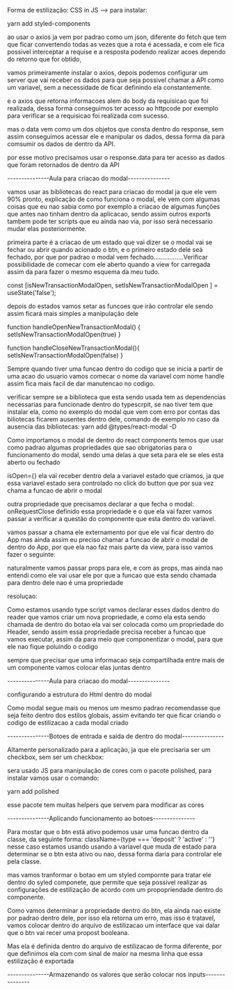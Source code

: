Forma de estilização: CSS in JS --> para instalar:

yarn add styled-components

ao usar o axios ja vem por padrao como um json, diferente do fetch que tem que ficar convertendo todas as vezes que a rota é acessada, e com ele fica possivel interceptar a requise e a resposta podendo realizar acoes dependo do retorno que for obtido,

vamos primeiramente instalar o axios, depois podemos configurar um server que vai receber os dados para que seja possivel chamar a API como um variavel, sem a necessidade de ficar definindo ela constantemente. 

e o axios que retorna informacoes alem do body da requisicao que foi realizada, dessa forma conseguimos ter acesso ao httpcode por exemplo para verificar se a requisicao foi realizada com sucesso.

mas o data vem como um dos objetos que consta dentro do response, sem assim conseguimos acessar ele e manipular os dados, dessa forma da para comsumir os dados de dentro da API.

por esse motivo precisamos usar o response.data para ter acesso as dados que foram retornados de dentro da API

---------------Aula para criacao do modal---------------

vamos usar as bibliotecas do react para criacao do modal ja que ele vem 90% pronto, explicação de como funciona o modal, ele vem com algumas coisas que eu nao sabia como por exemplo a criacao de algumas funções que antes nao tinham dentro da aplicacao, sendo assim outros exports tambem pode ter scripts que eu ainda nao via, por isso será necessario mudar elas posteriormente.


primeira parte é a criacao de um estado que vai dizer se o modal vai se fechar ou abrir quando acionado o btn, e o primeiro estado dele seá fechado, por que por padrao o modal vem fechado.................Verificar possibilidade de comecar com ele aberto quando a view for carregada assim da para fazer o mesmo esquema da meu tudo.

const [isNewTransactionModalOpen, setIsNewTransactionModalOpen ] = useState('false'); 

depois do estados vamos setar as funcoes que irão controlar ele sendo assim ficará mais simples a manipulação dele

function handleOpenNewTransactionModal() {
    setIsNewTransactionModalOpen(true)
}

function handleCloseNewTransactionModal(){
    setIsNewTransactionModalOpen(false)
}

Sempre quando tiver uma funcao dentro do codigo que se inicia a partir de uma acao do usuario vamos comecar o nome da variavel com nome handle assim fica mais facil de dar manutencao no codigo.

verificar sempre se a biblioteca que esta sendo usada tem as dependencias necessarias para funcionade dentro do typescrpit, se nao tiver tem que instalar ela, como no exemplo do modal que vem com erro por contas das biliotecas ficarem ausentes dentro dele, comando de exemplo no caso da ausencia das bibliotecas: yarn add @types/react-modal -D

Como importamos o modal de dentro do react components temos que usar como padrao algumas propriedades que sao obrigatorias para o funcionamento do modal, sendo uma delas a que seta para ele se eles esta aberto ou fechado

isOpen={} ela vai receber dentro dela a variavel estado que criamos, ja que essa variavel estado sera controlado no click do button que por sua vez chama a funcao de abrir o modal

outra propriedade que precisamos declarar a que fecha o modal: onRequestClose definido essa propriedade e o que ela vai fazer vamos passar a verificar a questão do componente que esta dentro do variavel.

vamos passar a chama ele externamento por que ele vai ficar dentro do App mas ainda assim eu preciso chamar a funcao de abrir o modal de dentro do App, por que ela nao faz mais parte da view, para isso vamos fazer o seguinte:

naturalmente vamos passar props para ele, e com as props, mas ainda nao entendi como ele vai usar ele por que a funcao que esta sendo chamada para dentro dele nao é uma propriedade

resoluçao:

Como estamos usando type script vamos declarar esses dados dentro do reader que vamos criar um nova propriedade, e como ela esta sendo chamada de dentro do botao ela vai ser colocada como um propriedade do Header, sendo assim essa propriedade precisa receber a funcao que vamos executar, assim da para meio que componentizar o modal, para que ele nao fique poluindo o codigo


sempre que precisar que uma informacao seja compartilhada entre mais de um componente vamos colocar elas juntas dentro 

---------------Aula para criacao do modal---------------

configurando a estrutura do Html dentro do modal

Como modal segue mais ou menos um mesmo padrao recomendasse que seja feito dentro dos estilos globais, assim evitando ter que ficar criando o codigo de estilizacao a cada modal criado

---------------Botoes de entrada e saida de dentro do modal---------------

Altamente personalizado para a aplicação, ja que ele precisaria ser um checkbox, sem ser um checkbox:

sera usado JS para manipulação de cores com o pacote polished, para instalar vamos usar o comando:

yarn add polished

esse pacote tem muitas helpers que servem para modificar as cores 


---------------Aplicando funcionamento ao botoes---------------

Para mostar que o btn está ativo podemos usar uma funcao dentro da classe, da seguinte forma: className={type === 'deposit' ? 'active' : ''} nesse caso estamos usando usando a variavel que muda de estado para determinar se o btn esta ativo ou nao, dessa forma daria para controlar ele pela classe.

mas vamos tranformar o botao em um styled compornte para tratar ele dentro do syled componete, que permite que seja possivel realizar as configurações de estilização de acordo com um propopriendade dentro do componente.

Como vamos determinar a propriedade dentro do btn, ela ainda nao existe por padrao dentro dele, por isso ela retorna um erro, mas isso é tratavel, vamos colocar dentro do arquivo de estilizacao um interface que vai dalar que o btn vai recer uma propost booleana.

Mas ela é definida dentro do arquivo de estilizacao de forma diferente, por que definimos ela com com sinal de maior na mesma linha que essa estilização é exportada

---------------Armazenando os valores que serão colocar nos inputs---------------
